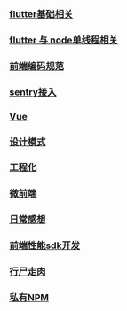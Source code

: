 <!--
 * @Author: KianCheng Bkcheng2729111@163.com
 * @Date: 2022-07-13 10:27:58
 * @LastEditors: KianCheng Bkcheng2729111@163.com
 * @LastEditTime: 2022-07-22 09:50:43
 * @FilePath: /kian.github.io/index.md
 * @Description: 
 * 
 * Copyright (c) 2022 by KianCheng Bkcheng2729111@163.com, All Rights Reserved. 
-->
### [flutter基础相关](./mdfile/2022-07-13-flutter.md)

### [flutter 与 node单线程相关](./mdfile/2022-07-13-flutterNode.md)

### [前端编码规范](./mdfile/2022-07-14-code.md)
### [sentry接入](./mdfile/2022-07-14-sentry.md)
### [Vue](./mdfile/2022-07-18-vue.md)
### [设计模式](./mdfile/2022-07-19-class.md)
### [工程化](./mdfile/2022-07-20-build.md)

### [微前端](./mdfile/2022-08-04-micro.md)

### [日常感想](./mdfile/2022-07-22-think.md)

### [前端性能sdk开发](./mdfile/2022-08-08-sdk.md)
### [行尸走肉](./mdfile/2022-08-19-leader.md)
### [私有NPM](./mdfile/2022-08-22-npm.md)